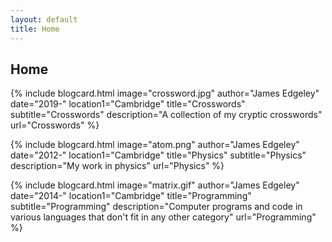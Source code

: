 ```yaml
---
layout: default
title: Home
---
```


## Home

{% include blogcard.html image="crossword.jpg" author="James Edgeley" date="2019-" location1="Cambridge" title="Crosswords" subtitle="Crosswords"
description="A collection of my cryptic crosswords"
url="Crosswords" %}

{% include blogcard.html image="atom.png" author="James Edgeley" date="2012-" location1="Cambridge" title="Physics" subtitle="Physics"
description="My work in physics"
url="Physics" %}

{% include blogcard.html image="matrix.gif" author="James Edgeley" date="2014-" location1="Cambridge" title="Programming" subtitle="Programming"
description="Computer programs and code in various languages that don't fit in any other category"
url="Programming" %}